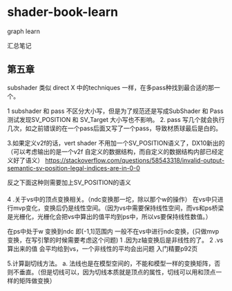 # shader-book-learn
graph learn 

汇总笔记

## 第五章
subshader 类似 direct X 中的techniques 一样，在多pass种找到最合适的那一个。

1 subshader 和 pass 不区分大小写，但是为了规范还是写成SubShader 和 Pass
测试发现SV_POSITION 和 SV_Target 大小写也不影响。
2. pass 写几个就会执行几次，如之前错误的在一个pass后面又写了一个pass，导致材质球最后是白的。



3.如果定义v2f的话，vert shader 不用加一个SV_POSITION语义了，DX10新出的（可以考虑输出的是一个v2f 自定义的数据结构，而自定义的数据结构内部已经定义好了语义）
https://stackoverflow.com/questions/58543318/invalid-output-semantic-sv-position-legal-indices-are-in-0-0


反之下面这种则需要加上SV_POSITION的语义



####
4 .关于vs中的顶点变换相关。（ndc变换那一坨，除以那个w的操作）
在vs中只进行mvp变化，变换后仍是线性空间。（因为vs中需要保持线性空间，而vs和ps桥梁是光栅化，光栅化会把vs中算出的值平均到ps中，所以vs要保持线性数值。）

在ps中处于w 变换到ndc 即[-1,1]范围内
一般不在vs中进行ndc变换，(只做mvp变换，在写引擎的时候需要考虑这个问题)
1 .因为z轴变换后是非线性的了。
 2 .vs算出来的值 会平均给到vs，一个非线性的平均会出问题
 入门精要p92页

5.计算副切线方法。
a. 法线也是在模型空间的，不能和模型一样的变换矩阵，否则不垂直。（但是切线可以，因为切线本质就是顶点的属性，切线可以用和顶点一样的矩阵做变换）
